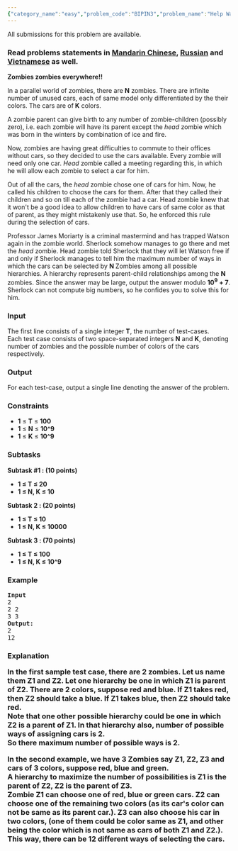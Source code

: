 ```yaml
---
{"category_name":"easy","problem_code":"BIPIN3","problem_name":"Help Watson Escape","languages_supported":{"0":"ADA","1":"ASM","2":"BASH","3":"BF","4":"C","5":"C99 strict","6":"CAML","7":"CLOJ","8":"CLPS","9":"CPP 4.3.2","10":"CPP 4.9.2","11":"CPP14","12":"CS2","13":"D","14":"ERL","15":"FORT","16":"FS","17":"GO","18":"HASK","19":"ICK","20":"ICON","21":"JAVA","22":"JS","23":"LISP clisp","24":"LISP sbcl","25":"LUA","26":"NEM","27":"NICE","28":"NODEJS","29":"PAS fpc","30":"PAS gpc","31":"PERL","32":"PERL6","33":"PHP","34":"PIKE","35":"PRLG","36":"PYPY","37":"PYTH","38":"PYTH 3.4","39":"RUBY","40":"SCALA","41":"SCM chicken","42":"SCM guile","43":"SCM qobi","44":"ST","45":"TCL","46":"TEXT","47":"WSPC"},"max_timelimit":1,"source_sizelimit":50000,"problem_author":"bipin2","problem_tester":"xcwgf666","date_added":"8-01-2016","tags":{"0":"april16","1":"bipin2","2":"fastmodexp","3":"simple"},"editorial_url":"http://discuss.codechef.com/problems/BIPIN3","time":{"view_start_date":1460374200,"submit_start_date":1460374200,"visible_start_date":1460374200,"end_date":1735669800},"layout":"problem"}
---
```

<span class="solution-visible-txt">All submissions for this problem are available.</span><h3> Read problems statements in <a target="_blank" href="http://www.codechef.com/download/translated/APRIL16/mandarin/BIPIN3.pdf">Mandarin Chinese</a>, <a target="_blank" href="http://www.codechef.com/download/translated/APRIL16/russian/BIPIN3.pdf">Russian</a> and <a target="_blank" href="http://www.codechef.com/download/translated/APRIL16/vietnamese/BIPIN3.pdf">Vietnamese</a> as well.</h3>
<p><b>Zombies zombies everywhere!!</b> </p>
<p>In a parallel world of zombies, there are <b>N</b> zombies. There are infinite number of unused cars, each of same model only differentiated by the their colors. The cars are of<b> K</b> colors.
</p>
<p>
A zombie parent can give birth to any number of zombie-children (possibly zero), i.e. each zombie will have its parent except the <em>head</em> zombie which was born in the winters by combination of ice and fire.
</p>
<p>
Now, zombies are having great difficulties to commute to their offices without cars, so they decided to use the cars available. Every zombie will need only one car. <em>Head</em> zombie called a meeting regarding this, in which he will allow each zombie to select a car for him.
</p>
<p>
Out of all the cars, the <em>head</em> zombie chose one of cars for him. Now, he called his children to choose the cars for them. After that they called their children and so on till each of the zombie had a car. Head zombie knew that it won't be a good idea to allow children to have cars of same color as that of parent, as they might mistakenly use that. So, he enforced this rule during the selection of cars.
</p>
<p>Professor James Moriarty is a criminal mastermind and has trapped Watson again in the zombie world. Sherlock somehow manages to go there and met the <em>head</em> zombie. Head zombie told Sherlock that they will let Watson free if and only if Sherlock manages to tell him the maximum number of ways in which the cars can be selected by <b>N </b>Zombies among all possible hierarchies. A hierarchy represents parent-child relationships among the <b>N</b> zombies. Since the answer may be large, output the answer modulo <b>10<sup>9</sup> + 7</b>. Sherlock can not compute big numbers, so he confides you to solve this for him.
</p>
<h3>Input</h3>
<p>The first line consists of a single integer <b>T</b>, the number of test-cases.<br />
Each test case consists of two space-separated integers <b>N</b> and <b>K</b>, denoting number of zombies and the possible number of colors of the cars respectively.
</p>
<h3>Output</h3>
<p>For each test-case, output a single line denoting the answer of the problem.</p>
<h3>Constraints</h3>
<ul>
<li><b>1</b> ≤ <b>T</b> ≤ <b>100</b></li>
<li><b>1</b> ≤ <b>N</b> ≤ <b>10^9</b></li>
<li><b>1</b> ≤ <b>K</b> ≤ <b>10^9</b></li>
</ul>
<h3>Subtasks</h3>
<p>
<b>Subtask #1 : (10 points)</b></p>
<ul>
<b>
<li><b>1</b> ≤ <b>T</b> ≤ <b>20</b></li>
<li>1 ≤ N, K ≤ 10</li>
<p></p></b>
</ul>

<p>
<b>Subtask 2 : (20 points) </b><br /></p>
<ul>
<b>
<li><b>1</b> ≤ <b>T</b> ≤ <b>10</b></li>
<li>1 ≤ N, K ≤ 10000</li>
<p></p></b>
</ul>

<p>
<b>Subtask 3 : (70 points) </b><br /></p>
<ul>
<b>
<li><b>1</b> ≤ <b>T</b> ≤ <b>100</b></li>
<li>1 ≤ N, K ≤ 10^9</li>
<p></p></b>
</ul>

<h3>Example</h3>
<pre><b>Input</b>
2
2 2
3 3
<b>Output:</b>
2
12
</pre><h3>Explanation
<p>In the first sample test case, there are 2 zombies. Let us name them Z1 and Z2. Let one hierarchy be one in which Z1 is parent of Z2. There are 2 colors, suppose red and blue. If Z1 takes red, then Z2 should take a blue. If Z1 takes blue, then Z2 should take red. <br />
Note that one other possible hierarchy could be one in which Z2 is a parent of Z1. In that hierarchy also, number of possible ways of assigning cars is 2.<br />
So there maximum number of possible ways is 2.
</p>
<p>
In the second example, we have 3 Zombies say Z1, Z2, Z3 and cars of 3 colors, suppose red, blue and green.<br />
A hierarchy to maximize the number of possibilities is Z1 is the parent of Z2, Z2 is the parent of Z3.<br />
Zombie Z1 can choose one of red, blue or green cars. Z2 can choose one of the remaining two colors (as its car's color can not be same as its parent car.). Z3 can also choose his car in two colors, (one of them could be color same as Z1, and other being the color which is not same as cars of both Z1 and Z2.). This way, there can be 12 different ways of selecting the cars.
</p>
</h3>